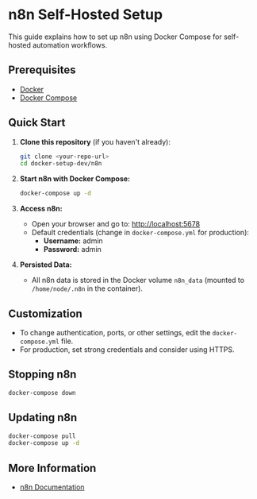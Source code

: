 # n8n Self-Hosted Setup

This guide explains how to set up n8n using Docker Compose for self-hosted automation workflows.

## Prerequisites
- [Docker](https://docs.docker.com/get-docker/)
- [Docker Compose](https://docs.docker.com/compose/install/)

## Quick Start

1. **Clone this repository** (if you haven't already):
   ```sh
   git clone <your-repo-url>
   cd docker-setup-dev/n8n
   ```

2. **Start n8n with Docker Compose:**
   ```sh
   docker-compose up -d
   ```

3. **Access n8n:**
   - Open your browser and go to: [http://localhost:5678](http://localhost:5678)
   - Default credentials (change in `docker-compose.yml` for production):
     - **Username:** admin
     - **Password:** admin

4. **Persisted Data:**
   - All n8n data is stored in the Docker volume `n8n_data` (mounted to `/home/node/.n8n` in the container).

## Customization
- To change authentication, ports, or other settings, edit the `docker-compose.yml` file.
- For production, set strong credentials and consider using HTTPS.

## Stopping n8n
```sh
docker-compose down
```

## Updating n8n
```sh
docker-compose pull
docker-compose up -d
```

## More Information
- [n8n Documentation](https://docs.n8n.io/)
